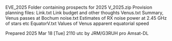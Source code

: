 EVE_2025  Folder containing prospects for 2025
  V_2025.zip   Provision planning files:
     Link.txt       Link budget and other thoughts
     Venus.txt      Summary, Venus passes at Bochum
     noise.txt      Estimates of RX noise power at 2.45 GHz of stars etc
     EquatorV.txt   Values of Venus apparent equatorial speed
     
Prepared 2025 Mar 18 [Tue] 2110 utc by JRM/G3RUH pro Amsat-DL
